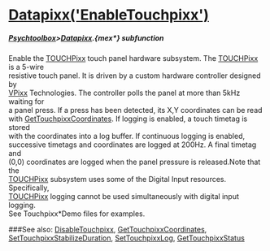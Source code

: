 # [Datapixx('EnableTouchpixx')](Datapixx-EnableTouchpixx) 
##### [Psychtoolbox](Psychtoolbox)>[Datapixx](Datapixx).{mex*} subfunction


Enable the [TOUCHPixx](TOUCHPixx) touch panel hardware subsystem. The [TOUCHPixx](TOUCHPixx) is a 5-wire  
resistive touch panel. It is driven by a custom hardware controller designed by  
[VPixx](VPixx) Technologies. The controller polls the panel at more than 5kHz waiting for  
a panel press. If a press has been detected, its X,Y coordinates can be read  
with [GetTouchpixxCoordinates](GetTouchpixxCoordinates). If logging is enabled, a touch timetag is stored  
with the coordinates into a log buffer. If continuous logging is enabled,  
successive timetags and coordinates are logged at 200Hz. A final timetag and  
(0,0) coordinates are logged when the panel pressure is released.Note that the  
[TOUCHPixx](TOUCHPixx) subsystem uses some of the Digital Input resources. Specifically,  
[TOUCHPixx](TOUCHPixx) logging cannot be used simultaneously with digital input logging.  
See Touchpixx\*Demo files for examples.  
  


###See also:
[DisableTouchpixx](Datapixx-DisableTouchpixx), [GetTouchpixxCoordinates](Datapixx-GetTouchpixxCoordinates), [SetTouchpixxStabilizeDuration](Datapixx-SetTouchpixxStabilizeDuration), [SetTouchpixxLog](Datapixx-SetTouchpixxLog), [GetTouchpixxStatus](Datapixx-GetTouchpixxStatus)
